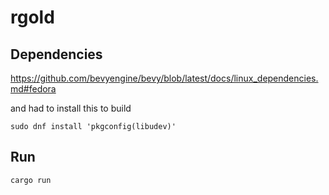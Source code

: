 # rgold

## Dependencies

https://github.com/bevyengine/bevy/blob/latest/docs/linux_dependencies.md#fedora

and had to install this to build

```
sudo dnf install 'pkgconfig(libudev)'
```

## Run

```console
cargo run
```

